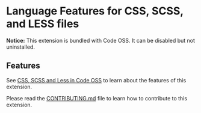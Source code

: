 # Language Features for CSS, SCSS, and LESS files

**Notice:** This extension is bundled with Code OSS. It can be disabled but not uninstalled.

## Features

See [CSS, SCSS and Less in Code OSS](https://code.visualstudio.com/docs/languages/css) to learn about the features of this extension.

Please read the [CONTRIBUTING.md](https://github.com/microsoft/vscode/blob/master/extensions/css-language-features/CONTRIBUTING.md) file to learn how to contribute to this extension.
